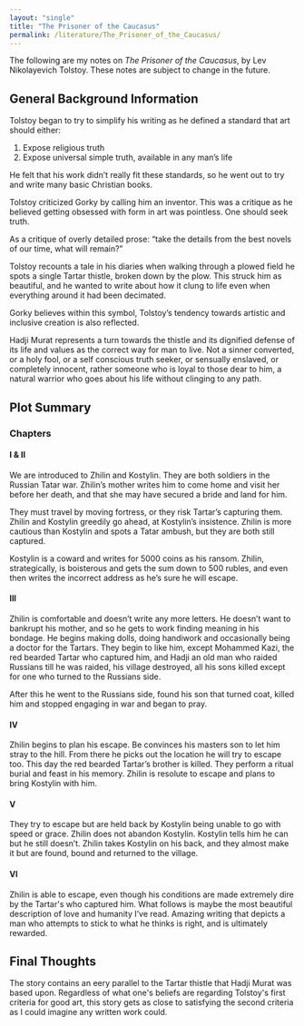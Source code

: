 ```yaml
---
layout: "single"
title: "The Prisoner of the Caucasus"
permalink: /literature/The_Prisoner_of_the_Caucasus/
---
```


The following are my notes on *The Prisoner of the Caucasus*, by Lev Nikolayevich Tolstoy. These notes are subject to change in the future. 

## General Background Information

Tolstoy began to try to simplify his writing as he defined a standard that art should either:
1. Expose religious truth
2. Expose universal simple truth, available in any man’s life 

He felt that his work didn’t really fit these standards, so he went out to try and write many basic Christian books.

Tolstoy criticized Gorky by calling him an inventor. This was a critique as he believed getting obsessed with form in art was pointless. One should seek truth.

As a critique of overly detailed prose: “take the details from the best novels of our time, what will remain?”

Tolstoy recounts a tale in his diaries when walking through a plowed field he spots a single Tartar thistle, broken down by the plow. This struck him as beautiful, and he wanted to write about how it clung to life even when everything around it had been decimated.

Gorky believes within this symbol, Tolstoy’s tendency towards artistic and inclusive creation is also reflected.

Hadji Murat represents a turn towards the thistle and its dignified defense of its life and values as the correct way for man to live. Not a sinner converted, or a holy fool, or a self conscious truth seeker, or sensually enslaved, or completely innocent, rather someone who is loyal to those dear to him, a natural warrior who goes about his life without clinging to any path.

## Plot Summary
### Chapters
#### I & II

We are introduced to Zhilin and Kostylin. They are both soldiers in the Russian Tatar war. Zhilin’s mother writes him to come home and visit her before her death, and that she may have secured a bride and land for him.

They must travel by moving fortress, or they risk Tartar’s capturing them. Zhilin and Kostylin greedily go ahead, at Kostylin’s insistence. Zhilin is more cautious than Kostylin and spots a Tatar ambush, but they are both still captured.

Kostylin is a coward and writes for 5000 coins as his ransom. Zhilin, strategically, is boisterous and gets the sum down to 500 rubles, and even then writes the incorrect address as he’s sure he will escape.

#### III

Zhilin is comfortable and doesn’t write any more letters. He doesn’t want to bankrupt his mother, and so he gets to work finding meaning in his bondage. He begins making dolls, doing handiwork and occasionally being a doctor for the Tartars. They begin to like him, except Mohammed Kazi, the red bearded Tartar who captured him, and Hadji an old man who raided Russians till he was raided, his village destroyed, all his sons killed except for one who turned to the Russians side. 

After this he went to the Russians side, found his son that turned coat, killed him and stopped engaging in war and began to pray.

#### IV

Zhilin begins to plan his escape. Be convinces his masters son to let him stray to the hill. From there he picks out the location he will try to escape too. This day the red bearded Tartar’s brother is killed. They perform a ritual burial and feast in his memory. Zhilin is resolute to escape and plans to bring Kostylin with him.

#### V

They try to escape but are held back by Kostylin being unable to go with speed or grace. Zhilin does not abandon Kostylin. Kostylin tells him he can but he still doesn’t. Zhilin takes Kostylin on his back, and they almost make it but are found, bound and returned to the village.

#### VI

Zhilin is able to escape, even though his conditions are made extremely dire by the Tartar's who captured him. What follows is maybe the most beautiful description of love and humanity I’ve read. Amazing writing that depicts a man who attempts to stick to what he thinks is right, and is ultimately rewarded. 

## Final Thoughts

The story contains an eery parallel to the Tartar thistle that Hadji Murat was based upon. Regardless of what one's beliefs are regarding Tolstoy's first criteria for good art, this story gets as close to satisfying the second criteria as I could imagine any written work could. 